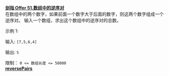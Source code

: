 [**剑指 Offer 51.数组中的逆序对**](https://leetcode-cn.com/problems/shu-zu-zhong-de-ni-xu-dui-lcof/)   
在数组中的两个数字，如果前面一个数字大于后面的数字，则这两个数字组成一个逆序对。
输入一个数组，求出这个数组中的逆序对的总数。

示例 1:

输入: `[7,5,6,4]`

输出: `5`

限制：
`0 <= 数组长度 <= 50000`        
[**reversePairs**](leetcode/hard/reversePairs.cpp)

